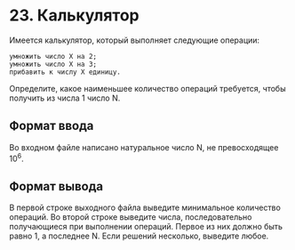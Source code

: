 # 23. Калькулятор

Имеется калькулятор, который выполняет следующие операции:

    умножить число X на 2;
    умножить число X на 3;
    прибавить к числу X единицу.

Определите, какое наименьшее количество операций требуется, чтобы получить из числа 1 число N.


## Формат ввода

Во входном файле написано натуральное число N, не превосходящее 10<sup>6</sup>.


## Формат вывода

В первой строке выходного файла выведите минимальное количество операций. Во второй строке выведите числа, последовательно получающиеся при выполнении операций. Первое из них должно быть равно 1, а последнее N. Если решений несколько, выведите любое. 

